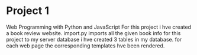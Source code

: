 # Project 1

Web Programming with Python and JavaScript
For this project i hve created a book review website.
import.py imports all the given book info for this project to my server database
i hve created 3 tables in my database.
for each web page the corresponding templates hve been rendered.

